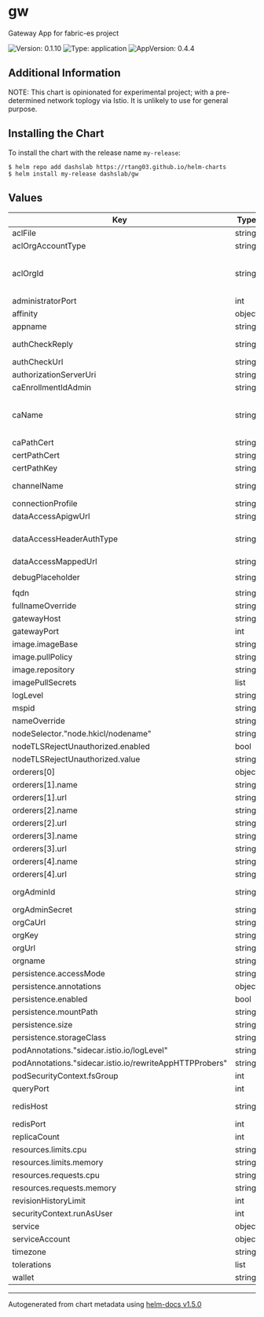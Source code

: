 # gw

Gateway App for fabric-es project

![Version: 0.1.10](https://img.shields.io/badge/Version-0.1.10-informational?style=flat-square) ![Type: application](https://img.shields.io/badge/Type-application-informational?style=flat-square) ![AppVersion: 0.4.4](https://img.shields.io/badge/AppVersion-0.4.4-informational?style=flat-square)

## Additional Information

NOTE: This chart is opinionated for experimental project; with a pre-determined network toplogy via Istio. It is unlikely to use for general purpose.

## Installing the Chart

To install the chart with the release name `my-release`:

```console
$ helm repo add dashslab https://rtang03.github.io/helm-charts
$ helm install my-release dashslab/gw
```

## Values

| Key | Type | Default | Description |
|-----|------|---------|-------------|
| aclFile | string | internal value | Fixture |
| aclOrgAccountType | string | `"consumer"` | No info |
| aclOrgId | string | `"CDI_PARTICIPANT_000001"` | Emali Consent Flow App Param |
| administratorPort | int | internal value | Fixture |
| affinity | object | internal value | Fixture |
| appname | string | internal value | Fixture |
| authCheckReply | string | `"Unauthorized"` | used by Init Container |
| authCheckUrl | string | `"https://example.com"` |  |
| authorizationServerUri | string | `"https://example.com"` |  |
| caEnrollmentIdAdmin | string | internal value | Fixture |
| caName | string | `"enrollment-ca-ORG"` | format: enrollment-ca-ORGNAME |
| caPathCert | string | internal value | Fixture |
| certPathCert | string | internal value | Fixture |
| certPathKey | string | internal value | Fixture |
| channelName | string | `"cdi-testnet"` | Channel name |
| connectionProfile | string | internal valu | Fixture |
| dataAccessApigwUrl | string | `"https://example.com"` |  |
| dataAccessHeaderAuthType | string | `"Bearer"` | only supported "Bearer" |
| dataAccessMappedUrl | string | `"https://example.com"` |  |
| debugPlaceholder | string | `"queryHandler:* ioredis:redis gw-lib:*"` |  |
| fqdn | string | `"https://example.com"` |  |
| fullnameOverride | string | internal value | Fixture |
| gatewayHost | string | `"https://example.com"` |  |
| gatewayPort | int | internal value | Fixture |
| image.imageBase | string | `"gw-data-consumer"` |  |
| image.pullPolicy | string | `"IfNotPresent"` |  |
| image.repository | string | `"hktfp5/cdi-samples"` |  |
| imagePullSecrets | list | internal value | Fixture |
| logLevel | string | `"debug"` | info | debug |
| mspid | string | `"MSPID"` | MSP ID |
| nameOverride | string | internal value | Fixture |
| nodeSelector."node.hkicl/nodename" | string | `"node2"` |  |
| nodeTLSRejectUnauthorized.enabled | bool | `false` |  |
| nodeTLSRejectUnauthorized.value | string | `"0"` |  |
| orderers[0] | object | internal value | Fixture |
| orderers[1].name | string | `"orderer1-org0"` |  |
| orderers[1].url | string | `"grpcs://o1.org0.com:7050"` |  |
| orderers[2].name | string | `"orderer2-org0"` |  |
| orderers[2].url | string | `"grpcs://o2.org0.com:7050"` |  |
| orderers[3].name | string | `"orderer3-org0"` |  |
| orderers[3].url | string | `"grpcs://o3.org0.com:7050"` |  |
| orderers[4].name | string | `"orderer4-org0"` |  |
| orderers[4].url | string | `"grpcs://o4.org0.com:7050"` |  |
| orgAdminId | string | `"myadmin"` | Organization admin ID |
| orgAdminSecret | string | `"xxxxx"` |  |
| orgCaUrl | string | `"https://example.com"` |  |
| orgKey | string | internal value | Fixture |
| orgUrl | string | `"https://example.com"` |  |
| orgname | string | `"ORGNAME"` |  |
| persistence.accessMode | string | internal value | Fixture |
| persistence.annotations | object | internal value | Fixture |
| persistence.enabled | bool | internal value | Fixture |
| persistence.mountPath | string | internal value | Fixture |
| persistence.size | string | `"50Mi"` |  |
| persistence.storageClass | string | internal value | Fixture |
| podAnnotations."sidecar.istio.io/logLevel" | string | `"warning"` |  |
| podAnnotations."sidecar.istio.io/rewriteAppHTTPProbers" | string | internal value | Fixture |
| podSecurityContext.fsGroup | int | `1000` |  |
| queryPort | int | internal value | Fixture |
| redisHost | string | `"redisearch-ORGNAME"` | istio VS or k8s service |
| redisPort | int | internal value | Fixture |
| replicaCount | int | internal value | Fixture |
| resources.limits.cpu | string | `"500m"` |  |
| resources.limits.memory | string | `"3Gi"` |  |
| resources.requests.cpu | string | `"100m"` |  |
| resources.requests.memory | string | `"1Gi"` |  |
| revisionHistoryLimit | int | `15` |  |
| securityContext.runAsUser | int | `1000` |  |
| service | object | internal value | Fixture |
| serviceAccount | object | internal value | Fixture |
| timezone | string | `"Asia/Hong_Kong"` |  |
| tolerations | list | internal value | Fixture |
| wallet | string | internal value | Fixture |

----------------------------------------------
Autogenerated from chart metadata using [helm-docs v1.5.0](https://github.com/norwoodj/helm-docs/releases/v1.5.0)
